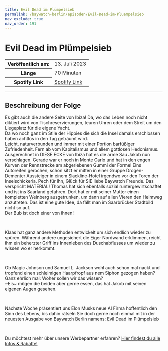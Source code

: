 ```yaml
---
title: Evil Dead im Plümpelsieb
permalink: /baywatch-berlin/episoden/Evil-Dead-im-Pluempelsieb
nav_exclude: true
nav_order: 191
---
```


# Evil Dead im Plümpelsieb
<table class="resp-table dcf-table dcf-table-responsive dcf-table-bordered dcf-table-striped dcf-w-100%">
                    <tbody>
                        <tr>
                            <th scope="row">Veröffentlich am:</th>
                            <td data-label="Veröffentlich am:">13. Juli 2023</td>
                        </tr>
                        <tr>
                            <th scope="row">Länge </th>
                            <td data-label="Länge ">70 Minuten</td>
                        </tr><tr>
                                <th scope="row">Spotify Link</th>
                                <td data-label="Spotify Link"><a href="https://open.spotify.com/episode/5wIHdw8RUDF6CZqw4HaBLv">Spotify Link</a></td>
                            </tr></tbody>
                </table>

***

## Beschreibung der Folge

<div>
<p>Es gibt auch die andere Seite von Ibiza! Da, wo das Leben noch nicht diktiert wird von Tischreservierungen, teuren Uhren oder dem Streit um den Liegeplatz für die eigene Yacht. <br/>Da wo noch ganz im Stile der Hippies die sich die Insel damals erschlossen haben achtlos in den Tag geträumt wird. <br/>Leicht, naturverbunden und immer mit einer Portion barfüßiger Zufriedenheit. Fern ab vom Kapitalismus und allem gottlosen Hedonismus. Ausgerechnet in DIESE ECKE von Ibiza hat es die arme Sau Jakob nun verschlagen. Gerade war er noch in Monte Carlo und hat in den engen Kurven der Rennstrecke am abgeriebenen Gummi der Formel Eins Autoreifen gerochen, schon sitzt er mitten in einer Gruppe Drogen-Dementer Aussteiger in einem Slackline-Hotel irgendwo vor den Toren der Inselschickeria. Pech für ihn, Glück für SIE liebe Baywatch Freunde. Das verspricht MATERIAL! Thomas hat sich ebenfalls sozial runtergewirtschaftet und ist ins Saarland gefahren. Dort hat er mit seiner Mutter einen kompletten Weinberg ausgetrunken, um dann auf allen Vieren den Heimweg anzutreten. Das ist eine gute Idee, da fällt man im Saarbrücker Stadtbild nicht so auf. <br/>Der Bub ist doch einer von ihnen! </p><br/><p>Klaas hat ganz andere Methoden entwickelt um sich endlich wieder zu spüren. Während andere ungesichert die Eiger Nordwand erklimmen, reicht ihm ein beherzter Griff ins Innenleben des Duschabflusses um wieder zu wissen wo er herkommt. </p><br/><p>Ob Magic Johnson und Samuel L. Jackson wohl auch schon mal nackt und tropfend einen schleimigen Haarpfropf aus nem Siphon gezogen haben? Ganz ehrlich mal: Woher sollen wir das wissen?<br/>~Eis~ mögen die beiden aber gerne essen, das hat Jakob mit seinen eigenen Augen gesehen. </p><br/><p>Nächste Woche präsentiert uns Elon Musks neue AI Firma hoffentlich den Sinn des Lebens, bis dahin rätseln Sie doch gerne noch einmal mit in der neuesten Ausgabe von Baywatch Berlin namens: Evil Dead im Plümpelsieb</p><br/><p>Du möchtest mehr über unsere Werbepartner erfahren? <a href="https://linktr.ee/BaywatchBerlin" rel="nofollow">Hier findest du alle Infos &amp; Rabatte!</a></p>  
</div>

